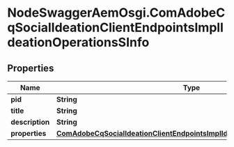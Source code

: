 # NodeSwaggerAemOsgi.ComAdobeCqSocialIdeationClientEndpointsImplIdeationOperationsSInfo

## Properties
Name | Type | Description | Notes
------------ | ------------- | ------------- | -------------
**pid** | **String** |  | [optional] 
**title** | **String** |  | [optional] 
**description** | **String** |  | [optional] 
**properties** | [**ComAdobeCqSocialIdeationClientEndpointsImplIdeationOperationsSProperties**](ComAdobeCqSocialIdeationClientEndpointsImplIdeationOperationsSProperties.md) |  | [optional] 



